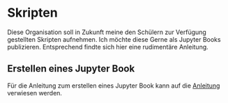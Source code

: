 # Skripten

Diese Organisation soll in Zukunft meine den Schülern zur Verfügung gestellten Skripten aufnehmen. Ich möchte diese Gerne als Jupyter Books publizieren. Entsprechend findte sich hier eine rudimentäre Anleitung.

## Erstellen eines Jupyter Book

Für die Anleitung zum erstellen eines Jupyter Book kann auf die 
[Anleitung](https://jupyterbook.org/en/stable/start/your-first-book.html)
verwiesen werden. 



